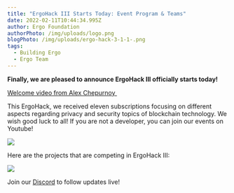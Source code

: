 ```yaml
---
title: "ErgoHack III Starts Today: Event Program & Teams"
date: 2022-02-11T10:44:34.995Z
author: Ergo Foundation
authorPhoto: /img/uploads/logo.png
blogPhoto: /img/uploads/ergo-hack-3-1-1-.png
tags:
  - Building Ergo
  - Ergo Team
---
```

<!--StartFragment-->

**Finally, we are pleased to announce ErgoHack III officially starts today!**

[Welcome video from Alex Chepurnoy ](https://www.youtube.com/watch?v=XomqYgLDfHg)

This ErgoHack, we received eleven subscriptions focusing on different aspects regarding privacy and security topics of blockchain technology. We wish good luck to all! If you are not a developer, you can join our events on Youtube!

![](https://lh3.googleusercontent.com/QswEvOou3zDgRPctcMKIcSkDclRpjf8cF7kT3-4j1IywAp4JOXUDJkC4wX5IXcivMEylBaH9NYHlPly4fdoo8V1Px7FdHpiUsiGIs4f7u3Xwd4blyXJE4Cz0iXRZ7_oK12H3p6q-)

Here are the projects that are competing in ErgoHack III:

![](https://lh5.googleusercontent.com/8WLERiAoQicLva0YL0DlMPshXrNtuK04CJ560C3BVPYYoe07PbCxOB0Tl1_tyoS3X3fPiUBO4hXoSGzVq_xXiSy0Iw_MK0OaTjjpSX8xTkpg7Ugn6Vj736lww24udFZDR8qzzU-c)

Join our [Discord](https://discord.gg/pdZ3rKkd) to follow updates live!

<!--EndFragment-->